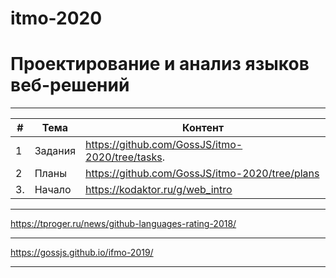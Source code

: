 # itmo-2020
# Проектирование и анализ языков веб-решений

---

| #  | Тема  |  Контент |
|---|---|---|
| 1 | Задания |    https://github.com/GossJS/itmo-2020/tree/tasks. 
| 2 | Планы | https://github.com/GossJS/itmo-2020/tree/plans
| 3. | Начало |    https://kodaktor.ru/g/web_intro



---

https://tproger.ru/news/github-languages-rating-2018/

---

https://gossjs.github.io/ifmo-2019/

---
